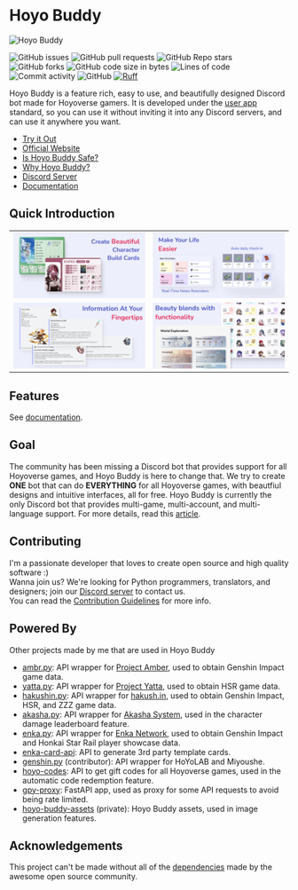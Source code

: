 # Hoyo Buddy

![Hoyo Buddy](https://iili.io/J1JqMSR.png)  

![GitHub issues](https://img.shields.io/github/issues/seriaati/hoyo-buddy)
![GitHub pull requests](https://img.shields.io/github/issues-pr/seriaati/hoyo-buddy)
![GitHub Repo stars](https://img.shields.io/github/stars/seriaati/hoyo-buddy?style=flat)
![GitHub forks](https://img.shields.io/github/forks/seriaati/hoyo-buddy?style=flat)
![GitHub code size in bytes](https://img.shields.io/github/languages/code-size/seriaati/hoyo-buddy)
![Lines of code](https://tokei.rs/b1/github/seriaati/hoyo-buddy?style=flat&category=code&type=Python)
![Commit activity](https://img.shields.io/github/commit-activity/w/seriaati/hoyo-buddy/main)
![GitHub](https://img.shields.io/github/license/seriaati/hoyo-buddy)
[![Ruff](https://img.shields.io/endpoint?url=https://raw.githubusercontent.com/astral-sh/ruff/main/assets/badge/v2.json)](https://github.com/astral-sh/ruff)

Hoyo Buddy is a feature rich, easy to use, and beautifully designed Discord bot made for Hoyoverse gamers. It is developed under the [user app](https://support.discord.com/hc/en-us/articles/21334461140375-Using-Apps-on-Discord) standard, so you can use it without inviting it into any Discord servers, and can use it anywhere you want.  
  
- [Try it Out](https://one.hb.seria.moe/install)
- [Official Website](https://hb.seria.moe/)
- [Is Hoyo Buddy Safe?](https://hb-docs.seria.moe/docs/Account-Security)
- [Why Hoyo Buddy?](https://hb-docs.seria.moe/docs/Why-Hoyo-Buddy)
- [Discord Server](https://link.seria.moe/hb-dc)
- [Documentation](https://hb-docs.seria.moe/)

## Quick Introduction

| | |
|:-------------------------:|:-------------------------:|
|![Create beautiful character cards](https://github.com/seriaati/hoyo-buddy/blob/assets/app-directory/nav-2.png?raw=true)  |  ![Make your life easier](https://github.com/seriaati/hoyo-buddy/blob/assets/app-directory/nav-3.png?raw=true)|
|![Information at your fingertips](https://github.com/seriaati/hoyo-buddy/blob/assets/app-directory/nav-4.png?raw=true)  |  ![Beauty blends with functionality](https://github.com/seriaati/hoyo-buddy/blob/assets/app-directory/nav-5.png?raw=true)|

## Features

See [documentation](https://hb-docs.seria.moe/docs/features).

## Goal

The community has been missing a Discord bot that provides support for all Hoyoverse games, and Hoyo Buddy is here to change that. We try to create **ONE** bot that can do **EVERYTHING** for all Hoyoverse games, with beautfiul designs and intuitive interfaces, all for free. Hoyo Buddy is currently the only Discord bot that provides multi-game, multi-account, and multi-language support. For more details, read this [article](https://hb-docs.seria.moe/docs/Why-Hoyo-Buddy).

## Contributing

I'm a passionate developer that loves to create open source and high quality software :)  
Wanna join us? We're looking for Python programmers, translators, and designers; join our [Discord server](https://link.seria.moe/hb-dc) to contact us.  
You can read the [Contribution Guidelines](https://github.com/seriaati/hoyo-buddy/blob/main/CONTRIBUTING.md) for more info.

## Powered By

Other projects made by me that are used in Hoyo Buddy

- [ambr.py](https://github.com/seriaati/ambr): API wrapper for [Project Amber](https://gi.yatta.moe), used to obtain Genshin Impact game data.
- [yatta.py](https://github.com/seriaati/yatta): API wrapper for [Project Yatta](https://sr.yatta.moe), used to obtain HSR game data.
- [hakushin.py](https://github.com/seriaati/hakushin-py): API wrapper for [hakush.in](https://hakush.in), used to obtain Genshin Impact, HSR, and ZZZ game data.
- [akasha.py](https://github.com/seriaati/akasha-py): API wrapper for [Akasha System](https://akasha.cv), used in the character damage leaderboard feature.
- [enka.py](https://github.com/seriaati/enka-py): API wrapper for [Enka Network](https://enka.network), used to obtain Genshin Impact and Honkai Star Rail player showcase data.
- [enka-card-api](https://github.com/seriaati/enka-card-api): API to generate 3rd party template cards.
- [genshin.py](https://github.com/thesadru/genshin.py) (contributor): API wrapper for HoYoLAB and Miyoushe.
- [hoyo-codes](https://github.com/seriaati/hoyo-codes): API to get gift codes for all Hoyoverse games, used in the automatic code redemption feature.
- [gpy-proxy](https://github.com/seriaati/gpy-proxy): FastAPI app, used as proxy for some API requests to avoid being rate limited.
- [hoyo-buddy-assets](https://github.com/seriaati/hoyo-buddy-assets) (private): Hoyo Buddy assets, used in image generation features.

## Acknowledgements

This project can't be made without all of the [dependencies](https://github.com/seriaati/hoyo-buddy/blob/main/pyproject.toml) made by the awesome open source community.  
